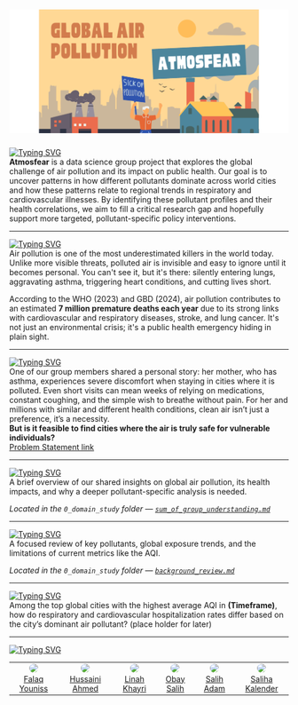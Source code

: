 <!-- markdownlint-disable MD013 -->

# ![banner](notes/images/banner2.png)

[![Typing SVG](
https://readme-typing-svg.herokuapp.com?font=Fira+Code&weight=600&pause=1000&color=B6871ED2&width=435&lines=What+Is+Atmosfear%3F
)](https://git.io/typing-svg)  
**Atmosfear** is a data science group project that explores the global
challenge of air pollution and its impact on public health. Our goal is to
uncover patterns in how different pollutants dominate across world cities and
how these patterns relate to regional trends in respiratory and cardiovascular
illnesses. By identifying these pollutant profiles and their health
correlations, we aim to fill a critical research gap and hopefully support
more targeted, pollutant-specific policy interventions.

---

[![Typing SVG](https://readme-typing-svg.herokuapp.com?font=Fira+Code&weight=600&pause=1000&color=B6871ED2&width=435&lines=Why+Air+Pollution)](https://git.io/typing-svg)  
Air pollution is one of the most underestimated killers in the world today.
Unlike more visible threats, polluted air is invisible and easy to ignore
until it becomes personal. You can't see it, but it's there: silently entering
lungs, aggravating asthma, triggering heart conditions, and cutting lives
short.

According to the WHO (2023) and GBD (2024), air pollution contributes to an
estimated **7 million premature deaths each year** due to its strong links
with cardiovascular and respiratory diseases, stroke, and lung cancer. It's
not just an environmental crisis; it's a public health emergency hiding in
plain sight.

---

[![Typing SVG](https://readme-typing-svg.herokuapp.com?font=Fira+Code&weight=600&pause=1000&color=B6871ED2&width=435&lines=Problem+Statment)](https://git.io/typing-svg)  
One of our group members shared a personal story: her mother, who has asthma,
experiences severe discomfort when staying in cities where it is polluted.
Even short visits can mean weeks of relying on medications, constant coughing,
and the simple wish to breathe without pain. For her and millions with
similar and different health conditions, clean air isn’t just a preference,
it’s a necessity.  
**But is it feasible to find cities where the air is truly safe for
vulnerable individuals?**  
[Problem Statement link](0_domain_study/problem_statement.md)

---

[![Typing SVG](https://readme-typing-svg.herokuapp.com?font=Fira+Code&weight=600&pause=1000&color=B6871ED2&width=435&lines=Summary+Of+Our+Group+Understanding+)](https://git.io/typing-svg)  
A brief overview of our shared insights on global air pollution, its health impacts,
and why a deeper pollutant-specific analysis is needed.

*Located in the `0_domain_study` folder — [`sum_of_group_understanding.md`](0_domain_study/sum_of_group_understanding.md)*

---

[![Typing SVG](https://readme-typing-svg.herokuapp.com?font=Fira+Code&weight=600&pause=1000&color=B6871ED2&width=435&lines=Background+Review)](https://git.io/typing-svg)  
A focused review of key pollutants, global exposure trends, and the limitations
of current metrics like the AQI.

*Located in the `0_domain_study` folder — [`background_review.md`](0_domain_study/background_review.md)*

---

[![Typing SVG](https://readme-typing-svg.herokuapp.com?font=Fira+Code&weight=600&pause=1000&color=B6871ED2&width=435&lines=Research+Question+)](https://git.io/typing-svg)  
Among the top global cities with the highest average AQI in **(Timeframe)**,
how do respiratory and cardiovascular hospitalization rates differ based on
the city’s dominant air pollutant? (place holder for later)

---

[![Typing SVG](
https://readme-typing-svg.herokuapp.com?font=Fira+Code&weight=600&pause=1000&color=B6871ED2&width=435&lines=Atmosfear+Team+Members
)](https://git.io/typing-svg)

<table>
  <tr>
    <td align="center">
      <img src="https://avatars.githubusercontent.com/u/189139604?s=88&v=4"
           width="80" style="border-radius: 50%"><br>
      <a href="https://github.com/FalaqMajeed">Falaq Youniss</a>
    </td>
    <td align="center">
      <img src="https://avatars.githubusercontent.com/u/94265187?s=88&v=4"
           width="80" style="border-radius: 50%"><br>
      <a href="https://github.com/Husayn01">Hussaini Ahmed</a>
    </td>
    <td align="center">
      <img src="https://avatars.githubusercontent.com/u/189241139?s=88&v=4"
           width="80" style="border-radius: 50%"><br>
      <a href="https://github.com/linahKhayri">Linah Khayri</a>
    </td>
    <td align="center">
      <img src="https://avatars.githubusercontent.com/u/189270536?s=88&v=4"
           width="80" style="border-radius: 50%"><br>
      <a href="https://github.com/ObayCipher">Obay Salih</a>
    </td>
    <td align="center">
      <img src="https://avatars.githubusercontent.com/u/189570008?s=88&v=4"
           width="80" style="border-radius: 50%"><br>
      <a href="https://github.com/Adamx090">Salih Adam</a>
    </td>
    <td align="center">
      <img src="https://avatars.githubusercontent.com/u/189653861?s=88&v=4"
           width="80" style="border-radius: 50%"><br>
      <a href="https://github.com/salihakalender">Saliha Kalender</a>
    </td>
  </tr>
</table>

<!-- markdownlint-enable MD013 -->
